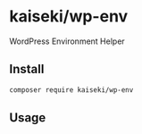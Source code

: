 # kaiseki/wp-env

WordPress Environment Helper

## Install

```bash
composer require kaiseki/wp-env
```

## Usage
